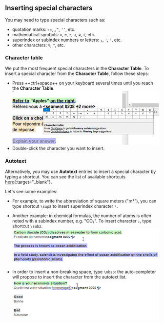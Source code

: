 ## Inserting special characters

You may need to type special characters such as:

- quotation marks: `«»`, `„“`, `‘’`, etc.
- mathematical symbols: `×`, `π`, `÷`, `≤`, `≠`, `√`, etc.
- superindex or subindex numbers or letters: `₂`, `²`, `³`, etc.
- other characters: `®`, `™`, etc.

### Character table

We put the most frequent special characters in the **Character Table**. To insert a special character from the **Character Table**, follow these steps:

- Press ++ctrl+space++ on your keyboard several times until you reach the **Character Table**.
  ![](../_img/25_character_table.jpg)
- Double-click the character you want to insert.
  <!-- ![](../_img/26_inserted_special_characters.jpg) -->

### Autotext

Alternatively, you may use **Autotext** entries to insert a special character by typing a shortcut. You can see the list of available shortcuts [here](../misc/autotext.md){:target="\_blank"}.

Let's see some examples:

- For example, to write the abbreviation of square meters ("m²"), you can type shortcut `\sup2` to insert superindex character `²`.

- Another example: in chemical formulas, the number of atoms is often noted with a subindex number, e.g. "CO₂". To insert character `₂`, type shortcut `\sub2`.
  ![](../_img/sub2.gif)
  <!-- @ŧodo: @exercise: type CO₂ using autotext -->

- In order to insert a non-breaking space, type `\nbsp`: the auto-completer will propose to insert the character from the autotext list.
  ![](../_img/nbsp.gif)

